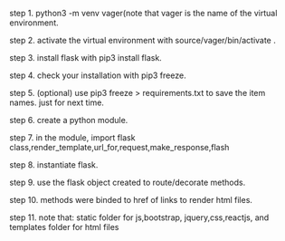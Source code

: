 step 1. python3 -m venv vager(note that vager is the name of the virtual environment.

step 2. activate the virtual environment with source/vager/bin/activate .

step 3. install flask with pip3 install flask.

step 4. check your installation with pip3 freeze.

step 5. (optional) use pip3 freeze > requirements.txt to save the item names. just for next time.

step 6. create a python module.

step 7. in the module, import flask class,render_template,url_for,request,make_response,flash

step 8. instantiate flask.

step 9. use the flask object created to route/decorate methods.

step 10. methods were binded to href of links to render html files.

step 11. note that: static folder for js,bootstrap, jquery,css,reactjs, and templates folder for html files
